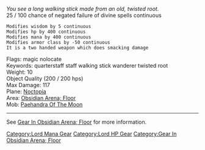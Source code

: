 *You see a long walking stick made from an old, twisted root.*  
25 / 100 chance of negated failure of divine spells continuous

`Modifies wisdom by 5 continuous`  
`Modifies hp by 400 continuous`  
`Modifies mana by 400 continuous`  
`Modifies armor class by -50 continuous`  
`It is a two handed weapon which does smacking damage`

Flags: magic nolocate  
Keywords: quarterstaff staff walking stick wanderer twisted root  
Weight: 10  
Object Quality (200 / 200 hps)  
Max Damage: 117  
Plane: [Noctopia](:Category:Noctopia "wikilink")  
Area: [Obsidian Arena;
Floor](:Category:Obsidian_Arena;_Floor "wikilink")  
Mob: [Paehandra Of The Moon](Paehandra_Of_The_Moon "wikilink")  

------------------------------------------------------------------------

See [Gear In Obsidian Arena;
Floor](:Category:Gear_In_Obsidian_Arena;_Floor "wikilink") for more
information.

[Category:Lord Mana Gear](Category:Lord_Mana_Gear "wikilink")
[Category:Lord HP Gear](Category:Lord_HP_Gear "wikilink") [Category:Gear
In Obsidian Arena;
Floor](Category:Gear_In_Obsidian_Arena;_Floor "wikilink")
